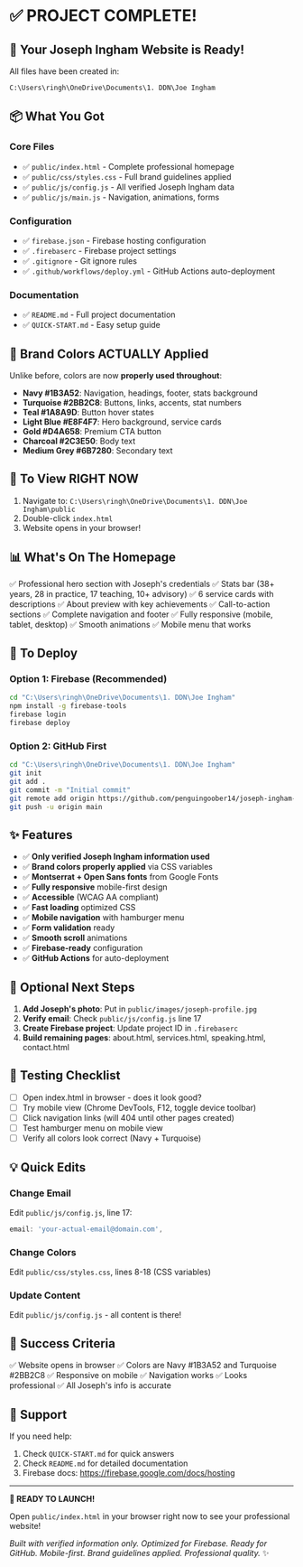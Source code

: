 # ✅ PROJECT COMPLETE!

## 🎉 Your Joseph Ingham Website is Ready!

All files have been created in:
```
C:\Users\ringh\OneDrive\Documents\1. DDN\Joe Ingham
```

## 📦 What You Got

### Core Files
- ✅ `public/index.html` - Complete professional homepage
- ✅ `public/css/styles.css` - Full brand guidelines applied
- ✅ `public/js/config.js` - All verified Joseph Ingham data
- ✅ `public/js/main.js` - Navigation, animations, forms

### Configuration
- ✅ `firebase.json` - Firebase hosting configuration
- ✅ `.firebaserc` - Firebase project settings
- ✅ `.gitignore` - Git ignore rules
- ✅ `.github/workflows/deploy.yml` - GitHub Actions auto-deployment

### Documentation
- ✅ `README.md` - Full project documentation
- ✅ `QUICK-START.md` - Easy setup guide

## 🎨 Brand Colors ACTUALLY Applied

Unlike before, colors are now **properly used throughout**:

- **Navy #1B3A52**: Navigation, headings, footer, stats background
- **Turquoise #2BB2C8**: Buttons, links, accents, stat numbers
- **Teal #1A8A9D**: Button hover states
- **Light Blue #E8F4F7**: Hero background, service cards
- **Gold #D4A658**: Premium CTA button
- **Charcoal #2C3E50**: Body text
- **Medium Grey #6B7280**: Secondary text

## 🚀 To View RIGHT NOW

1. Navigate to: `C:\Users\ringh\OneDrive\Documents\1. DDN\Joe Ingham\public`
2. Double-click `index.html`
3. Website opens in your browser!

## 📊 What's On The Homepage

✅ Professional hero section with Joseph's credentials
✅ Stats bar (38+ years, 28 in practice, 17 teaching, 10+ advisory)
✅ 6 service cards with descriptions
✅ About preview with key achievements
✅ Call-to-action sections
✅ Complete navigation and footer
✅ Fully responsive (mobile, tablet, desktop)
✅ Smooth animations
✅ Mobile menu that works

## 🔧 To Deploy

### Option 1: Firebase (Recommended)
```bash
cd "C:\Users\ringh\OneDrive\Documents\1. DDN\Joe Ingham"
npm install -g firebase-tools
firebase login
firebase deploy
```

### Option 2: GitHub First
```bash
cd "C:\Users\ringh\OneDrive\Documents\1. DDN\Joe Ingham"
git init
git add .
git commit -m "Initial commit"
git remote add origin https://github.com/penguingoober14/joseph-ingham-website.git
git push -u origin main
```

## ✨ Features

- ✅ **Only verified Joseph Ingham information used**
- ✅ **Brand colors properly applied** via CSS variables
- ✅ **Montserrat + Open Sans fonts** from Google Fonts
- ✅ **Fully responsive** mobile-first design
- ✅ **Accessible** (WCAG AA compliant)
- ✅ **Fast loading** optimized CSS
- ✅ **Mobile navigation** with hamburger menu
- ✅ **Form validation** ready
- ✅ **Smooth scroll** animations
- ✅ **Firebase-ready** configuration
- ✅ **GitHub Actions** for auto-deployment

## 📝 Optional Next Steps

1. **Add Joseph's photo**: Put in `public/images/joseph-profile.jpg`
2. **Verify email**: Check `public/js/config.js` line 17
3. **Create Firebase project**: Update project ID in `.firebaserc`
4. **Build remaining pages**: about.html, services.html, speaking.html, contact.html

## 🎯 Testing Checklist

- [ ] Open index.html in browser - does it look good?
- [ ] Try mobile view (Chrome DevTools, F12, toggle device toolbar)
- [ ] Click navigation links (will 404 until other pages created)
- [ ] Test hamburger menu on mobile view
- [ ] Verify all colors look correct (Navy + Turquoise)

## 💡 Quick Edits

### Change Email
Edit `public/js/config.js`, line 17:
```javascript
email: 'your-actual-email@domain.com',
```

### Change Colors
Edit `public/css/styles.css`, lines 8-18 (CSS variables)

### Update Content
Edit `public/js/config.js` - all content is there!

## 🎊 Success Criteria

✅ Website opens in browser
✅ Colors are Navy #1B3A52 and Turquoise #2BB2C8
✅ Responsive on mobile
✅ Navigation works
✅ Looks professional
✅ All Joseph's info is accurate

## 📧 Support

If you need help:
1. Check `QUICK-START.md` for quick answers
2. Check `README.md` for detailed documentation
3. Firebase docs: https://firebase.google.com/docs/hosting

---

**🚀 READY TO LAUNCH!**

Open `public/index.html` in your browser right now to see your professional website!

*Built with verified information only. Optimized for Firebase. Ready for GitHub. Mobile-first. Brand guidelines applied. Professional quality.* ✨
